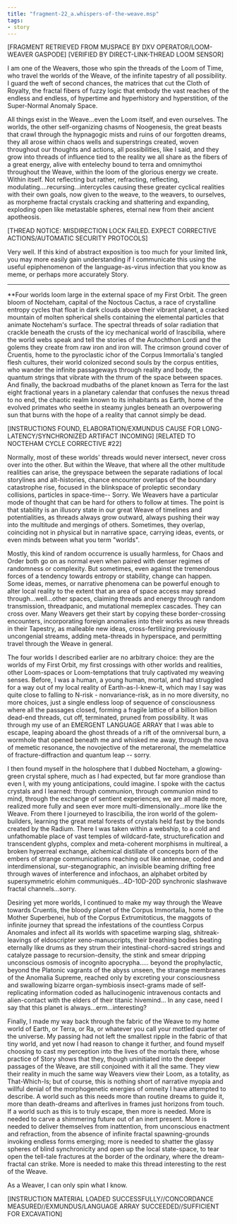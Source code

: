 ```yaml
---
title: "fragment-22_a.whispers-of-the-weave.msp"
tags:
- story
---
```

[FRAGMENT RETRIEVED FROM MUSPACE BY DXV OPERATOR/LOOM-WEAVER GASPODE]
[VERIFIED BY DIRECT-LINK-THREAD LOOM SENSOR]

I am one of the Weavers, those who spin the threads of the Loom of Time, who travel the worlds of the Weave, of the infinite tapestry of all possibility. I guard the weft of second chances, the matrices that cut the Cloth of Royalty, the fractal fibers of fuzzy logic that embody the vast reaches of the endless and endless, of hypertime and hyperhistory and hyperstition, of the Super-Normal Anomaly Space.

All things exist in the Weave...even the Loom itself, and even ourselves. The worlds, the other self-organizing chasms of Noogenesis, the great beasts that crawl through the hypnagogic mists and ruins of our forgotten dreams, they all arose within chaos wells and superstrings created, woven throughout our thoughts and actions, all possibilities, like I said, and they grow into threads of influence tied to the reality we all share as the fibers of a great energy, alive with entelechy bound to terra and omnimythoi throughout the Weave, within the loom of the glorious energy we create. Within itself. Not reflecting but rather, refracting, reflecting, modulating....recursing...intercycles causing these greater cyclical realities with their own goals, now given to the weave, to the weavers, to ourselves, as morpheme fractal crystals cracking and shattering and expanding, exploding open like metastable spheres, eternal new from their ancient apotheosis.

[THREAD NOTICE: MISDIRECTION LOCK FAILED. EXPECT CORRECTIVE ACTIONS/AUTOMATIC SECURITY PROTOCOLS]

Very well. If this kind of abstract exposition is too much for your limited link, you may more easily gain understanding if I communicate this using the useful epiphenomenon of the language-as-virus infection that you know as meme, or perhaps more accurately Story.

***

**Four worlds loom large in the external space of my First Orbit. The green bloom of Nocteham, capital of the Noctous Cactus, a race of crystalline entropy cycles that float in dark clouds above their vibrant planet, a cracked mountain of molten spherical shells containing the elemental particles that animate Nocteham's surface. The spectral threads of solar radiation that crackle beneath the crusts of the icy mechanical world of Irascibilia, where the world webs speak and tell the stories of the Autochthon Lordi and the golems they create from raw iron and iron will. The crimson ground cover of Cruentis, home to the pyroclastic ichor of the Corpus Immortalia's tangled flesh cultures, their world colonized second souls by the corpus entities, who wander the infinite passageways through reality and body, the quantum strings that vibrate with the thrum of the space between spaces. And finally, the backroad mudbaths of the planet known as Terra for the last eight fractional years in a planetary calendar that confuses the nexus thread to no end, the chaotic realm known to its inhabitants as Earth, home of the evolved primates who seethe in steamy jungles beneath an overpowering sun that burns with the hope of a reality that cannot simply be dead.

[INSTRUCTIONS FOUND, ELABORATION/EXMUNDUS CAUSE FOR LONG-LATENCY/SYNCHRONIZED ARTIFACT INCOMING]
[RELATED TO NOCTEHAM CYCLE CORRECTIVE #22]

Normally, most of these worlds' threads would never intersect, never cross over into the other. But within the Weave, that where all the other multitude realities can arise, the greyspace between the separate radiations of local storylines and alt-histories, chance encounter overlaps of the boundary catastrophe rise, focused in the blinkspace of proleptic secondary collisions, particles in space-time-- Sorry. We Weavers have a particular mode of thought that can be hard for others to follow at times. The point is that stability is an illusory state in our great Weave of timelines and potentialities, as threads always grow outward, always pushing their way into the multitude and mergings of others. Sometimes, they overlap, coinciding not in physical but in narrative space, carrying ideas, events, or even minds between what you term "worlds".

Mostly, this kind of random occurrence is usually harmless, for Chaos and Order both go on as normal even when paired with denser regimes of randomness or complexity. But sometimes, even against the tremendous forces of a tendency towards entropy or stability, change can happen. Some ideas, memes, or narrative phenomena can be powerful enough to alter local reality to the extent that an area of space access may spread through...well...other spaces, claiming threads and energy through random transmission, threadpanic, and mutational memeplex cascades. They can cross over. Many Weavers get their start by copying these border-crossing encounters, incorporating foreign anomalies into their works as new threads in their Tapestry, as malleable new ideas, cross-fertilizing previously uncongenial streams, adding meta-threads in hyperspace, and permitting travel through the Weave in general.

The four worlds I described earlier are no arbitrary choice: they are the worlds of my First Orbit, my first crossings with other worlds and realities, other Loom-spaces or Loom-temptations that truly captivated my weaving senses. Before, I was a human, a young human, mortal, and had struggled for a way out of my local reality of Earth-as-I-knew-it, which may I say was quite close to falling to N-risk - nonvariance-risk, as in no more diversity, no more choices, just a single endless loop of sequence of consciousness where all the passages closed, forming a fragile lattice of a billion billion dead-end threads, cut off, terminated, pruned from possibility. It was through my use of an EMERGENT LANGUAGE ARRAY that I was able to escape, leaping aboard the ghost threads of a rift of the omniversal burn, a wormhole that opened beneath me and whisked me away, through the nova of memetic resonance, the novojective of the metareronal, the memelattice of fracture-diffraction and quantum leap -- sorry.

I then found myself in the holosphere that I dubbed Nocteham, a glowing-green crystal sphere, much as I had expected, but far more grandiose than even I, with my young anticipations, could imagine. I spoke with the cactus crystals and I learned: through communion, through communion mind to mind, through the exchange of sentient experiences, we are all made more, realized more fully and seen ever more multi-dimensionally...more like the Weave. From there I journeyed to Irascibilia, the iron world of the golem-builders, learning the great metal forests of crystals held fast by the bonds created by the Radium. There I was taken within a webship, to a cold and unfathomable place of vast temples of wildcard-fate, structurefication and transcendent glyphs, complex and meta-coherent morphisms in multireal, a broken hyperreal exchange, alchemical distillate of concepts born of the embers of strange communications reaching out like antennae, coded and interdimensional, sur-steganographic, an invisible beaming drifting free through waves of interference and infochaos, an alphabet orbited by supersymmetric elohim communiqués...4D-10D-20D synchronic slashwave fractal channels...sorry.

Desiring yet more worlds, I continued to make my way through the Weave towards Cruentis, the bloody planet of the Corpus Immortalia, home to the Mother Superbenei, hub of the Corpus Extrumitoticus, the maggots of infinite journey that spread the infestations of the countless Corpus Anomales and infect all its worlds with spacetime warping slag, shitreak-leavings of eldoscripter xeno-manuscripts, their breathing bodies beating eternally like drums as they strum their intestinal-chord-sacred strings and catalyze passage to recursion-density, the stink and smear dripping unconscious osmosis of incognito apocrypha..... beyond the prophylactic, beyond the Platonic vagrants of the abyss unseen, the strange membranes of the Anomalia Supreme, reached only by excreting your consciousness and swallowing bizarre organ-symbiosis insect-grams made of self-replicating information coded as hallucinogenic intravenous contacts and alien-contact with the elders of their titanic hivemind... In any case, need I say that this planet is always...erm...interesting?

Finally, I made my way back through the fabric of the Weave to my home world of Earth, or Terra, or Ra, or whatever you call your mottled quarter of the universe. My passing had not left the smallest ripple in the fabric of that tiny world, and yet now I had reason to change it further, and found myself choosing to cast my perception into the lives of the mortals there, whose practice of Story shows that they, though uninitiated into the deeper passages of the Weave, are still conjoined with it all the same. They view their reality in much the same way Weavers view their Loom, as a totality, as That-Which-Is; but of course, this is nothing short of narrative myopia and willful denial of the morphogenetic energies of omneity I have attempted to describe. A world such as this needs more than routine dreams to guide it, more than death-dreams and afterlives in frames just horizons from touch. If a world such as this is to truly escape, then more is needed. More is needed to carve a shimmering future out of an inert present. More is needed to deliver themselves from inattention, from unconscious enactment and refraction, from the absence of infinite fractal spawning-grounds invoking endless forms emerging; more is needed to shatter the glassy spheres of blind synchronicity and open up the local state-space, to tear open the tell-tale fractures at the border of the ordinary, where the dream-fractal can strike. More is needed to make this thread interesting to the rest of the Weave.

As a Weaver, I can only spin what I know.

[INSTRUCTION MATERIAL LOADED SUCCESSFULLY//CONCORDANCE MEASURED//EXMUNDUS/LANGUAGE ARRAY SUCCEEDED//SUFFICIENT FOR EXCAVATION]